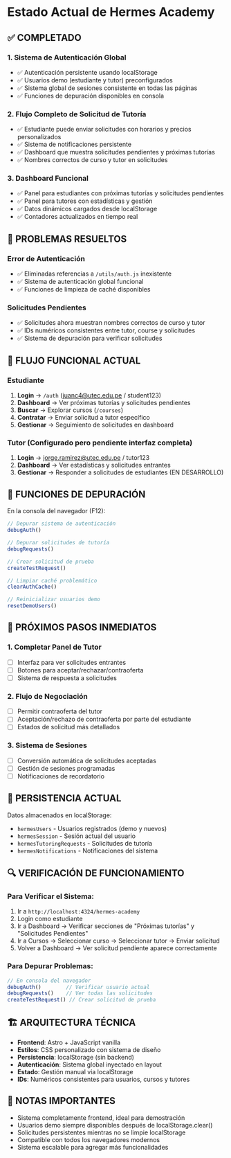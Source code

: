 # Estado Actual de Hermes Academy

## ✅ COMPLETADO

### 1. Sistema de Autenticación Global
- ✅ Autenticación persistente usando localStorage
- ✅ Usuarios demo (estudiante y tutor) preconfigurados
- ✅ Sistema global de sesiones consistente en todas las páginas
- ✅ Funciones de depuración disponibles en consola

### 2. Flujo Completo de Solicitud de Tutoría
- ✅ Estudiante puede enviar solicitudes con horarios y precios personalizados
- ✅ Sistema de notificaciones persistente
- ✅ Dashboard que muestra solicitudes pendientes y próximas tutorías
- ✅ Nombres correctos de curso y tutor en solicitudes

### 3. Dashboard Funcional
- ✅ Panel para estudiantes con próximas tutorías y solicitudes pendientes
- ✅ Panel para tutores con estadísticas y gestión
- ✅ Datos dinámicos cargados desde localStorage
- ✅ Contadores actualizados en tiempo real

## 🔧 PROBLEMAS RESUELTOS

### Error de Autenticación
- ✅ Eliminadas referencias a `/utils/auth.js` inexistente
- ✅ Sistema de autenticación global funcional
- ✅ Funciones de limpieza de caché disponibles

### Solicitudes Pendientes
- ✅ Solicitudes ahora muestran nombres correctos de curso y tutor
- ✅ IDs numéricos consistentes entre tutor, course y solicitudes
- ✅ Sistema de depuración para verificar solicitudes

## 📱 FLUJO FUNCIONAL ACTUAL

### Estudiante
1. **Login** → `/auth` (juanc4@utec.edu.pe / student123)
2. **Dashboard** → Ver próximas tutorías y solicitudes pendientes
3. **Buscar** → Explorar cursos (`/courses`)
4. **Contratar** → Enviar solicitud a tutor específico
5. **Gestionar** → Seguimiento de solicitudes en dashboard

### Tutor (Configurado pero pendiente interfaz completa)
1. **Login** → jorge.ramirez@utec.edu.pe / tutor123
2. **Dashboard** → Ver estadísticas y solicitudes entrantes
3. **Gestionar** → Responder a solicitudes de estudiantes (EN DESARROLLO)

## 🧪 FUNCIONES DE DEPURACIÓN

En la consola del navegador (F12):

```javascript
// Depurar sistema de autenticación
debugAuth()

// Depurar solicitudes de tutoría
debugRequests()

// Crear solicitud de prueba
createTestRequest()

// Limpiar caché problemático
clearAuthCache()

// Reinicializar usuarios demo
resetDemoUsers()
```

## 🎯 PRÓXIMOS PASOS INMEDIATOS

### 1. Completar Panel de Tutor
- [ ] Interfaz para ver solicitudes entrantes
- [ ] Botones para aceptar/rechazar/contraoferta
- [ ] Sistema de respuesta a solicitudes

### 2. Flujo de Negociación
- [ ] Permitir contraoferta del tutor
- [ ] Aceptación/rechazo de contraoferta por parte del estudiante
- [ ] Estados de solicitud más detallados

### 3. Sistema de Sesiones
- [ ] Conversión automática de solicitudes aceptadas
- [ ] Gestión de sesiones programadas
- [ ] Notificaciones de recordatorio

## 💾 PERSISTENCIA ACTUAL

Datos almacenados en localStorage:
- `hermesUsers` - Usuarios registrados (demo y nuevos)
- `hermesSession` - Sesión actual del usuario
- `hermesTutoringRequests` - Solicitudes de tutoría
- `hermesNotifications` - Notificaciones del sistema

## 🔍 VERIFICACIÓN DE FUNCIONAMIENTO

### Para Verificar el Sistema:
1. Ir a `http://localhost:4324/hermes-academy`
2. Login como estudiante
3. Ir a Dashboard → Verificar secciones de "Próximas tutorías" y "Solicitudes Pendientes"
4. Ir a Cursos → Seleccionar curso → Seleccionar tutor → Enviar solicitud
5. Volver a Dashboard → Ver solicitud pendiente aparece correctamente

### Para Depurar Problemas:
```javascript
// En consola del navegador
debugAuth()        // Verificar usuario actual
debugRequests()    // Ver todas las solicitudes
createTestRequest() // Crear solicitud de prueba
```

## 🏗️ ARQUITECTURA TÉCNICA

- **Frontend**: Astro + JavaScript vanilla
- **Estilos**: CSS personalizado con sistema de diseño
- **Persistencia**: localStorage (sin backend)
- **Autenticación**: Sistema global inyectado en layout
- **Estado**: Gestión manual via localStorage
- **IDs**: Numéricos consistentes para usuarios, cursos y tutores

## 📝 NOTAS IMPORTANTES

- Sistema completamente frontend, ideal para demostración
- Usuarios demo siempre disponibles después de localStorage.clear()
- Solicitudes persistentes mientras no se limpie localStorage
- Compatible con todos los navegadores modernos
- Sistema escalable para agregar más funcionalidades
